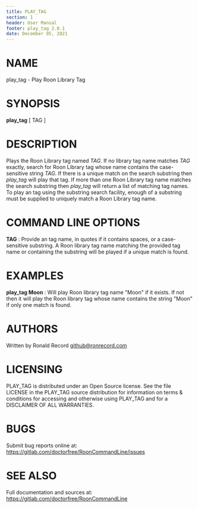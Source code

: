 ```yaml
---
title: PLAY_TAG
section: 1
header: User Manual
footer: play_tag 2.0.1
date: December 05, 2021
---
```

# NAME
play_tag - Play Roon Library Tag

# SYNOPSIS
**play_tag** [ TAG ]

# DESCRIPTION
Plays the Roon Library tag named *TAG*. If no library tag name matches *TAG* exactly, search for Roon Library tag whose name contains the case-sensitive string *TAG*. If there is a unique match on the search substring then *play_tag* will play that tag. If more than one Roon Library tag name matches the search substring then *play_tag* will return a list of matching tag names. To play an tag using the substring search facility, enough of a substring must be supplied to uniquely match a Roon Library tag name.

# COMMAND LINE OPTIONS
**TAG**
:    Provide an tag name, in quotes if it contains spaces, or a case-sensitive substring. A Roon library tag name matching the provided tag name or containing the substring will be played if a unique match is found.

# EXAMPLES
**play_tag Moon**
:    Will play Roon library tag name "Moon" if it exists. If not then it will play the Roon library tag whose name contains the string "Moon" if only one match is found.

# AUTHORS
Written by Ronald Record github@ronrecord.com

# LICENSING
PLAY_TAG is distributed under an Open Source license.
See the file LICENSE in the PLAY_TAG source distribution
for information on terms &amp; conditions for accessing and
otherwise using PLAY_TAG and for a DISCLAIMER OF ALL WARRANTIES.

# BUGS
Submit bug reports online at: https://gitlab.com/doctorfree/RoonCommandLine/issues

# SEE ALSO
Full documentation and sources at: https://gitlab.com/doctorfree/RoonCommandLine


